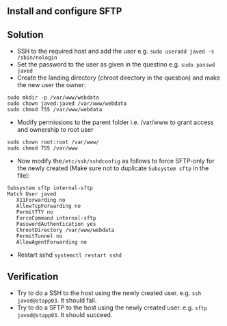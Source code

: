 
## Install and configure SFTP
## Solution
* SSH to the required host and add the user e.g. `sudo useradd javed -s /sbin/nologin` 
* Set the password to the user as given in the questino e.g. `sudo passwd javed`
* Create the landing directory (chroot directory in the question) and make the new user the owner:
```
sudo mkdir -p /var/www/webdata
sudo chown javed:javed /var/www/webdata 
sudo chmod 755 /var/www/webdata
```
* Modify permissions to the parent folder i.e. /var/www to grant access and ownership to root user
```
sudo chown root:root /var/www/
sudo chmod 755 /var/www
```
* Now modify the`/etc/ssh/sshdconfig` as follows to force SFTP-only for the newly created (Make sure not to duplicate `Subsystem sftp` in the file):
 ```
 Subsystem sftp internal-sftp 
 Match User javed 
    X11Forwarding no 
    AllowTcpForwarding no 
    PermitTTY no 
    ForceCommand internal-sftp 
    PasswordAuthentication yes 
    ChrootDirectory /var/www/webdata 
    PermitTunnel no 
    AllowAgentForwarding no 
 ```
* Restart sshd `systemctl restart sshd`
 
## Verification
* Try to do a SSH to the host using the newly created user. e.g. `ssh javed@stapp03`. It should fail.
* Try to do a SFTP to the host using the newly created user. e.g. `sftp javed@stapp03`. It should succeed.
